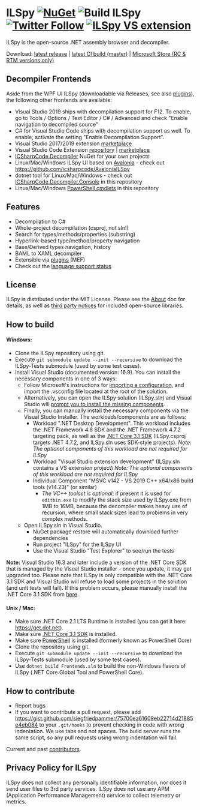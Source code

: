 # ILSpy [![NuGet](https://img.shields.io/nuget/v/ICSharpCode.Decompiler.svg)](https://nuget.org/packages/ICSharpCode.Decompiler) ![Build ILSpy](https://github.com/icsharpcode/ILSpy/workflows/Build%20ILSpy/badge.svg?branch=master) [![Twitter Follow](https://img.shields.io/twitter/follow/ILSpy.svg?label=Follow%20@ILSpy)](https://twitter.com/ilspy) [![ILSpy VS extension](https://img.shields.io/badge/VS%20Extension-ILSpy-blue.svg)](https://visualstudiogallery.msdn.microsoft.com/8ef1d688-f80c-4380-8004-2ec7f814e7de) 

ILSpy is the open-source .NET assembly browser and decompiler.

Download: [latest release](https://github.com/icsharpcode/ILSpy/releases) | [latest CI build (master)](https://github.com/icsharpcode/ILSpy/actions?query=workflow%3A%22Build+ILSpy%22+branch%3Amaster+is%3Asuccess+event%3Apush) | [Microsoft Store (RC & RTM versions only)](https://www.microsoft.com/store/apps/9MXFBKFVSQ13)

Decompiler Frontends
-------

Aside from the WPF UI ILSpy (downloadable via Releases, see also [plugins](https://github.com/icsharpcode/ILSpy/wiki/Plugins)), the following other frontends are available:

* Visual Studio 2019 ships with decompilation support for F12. To enable, go to Tools / Options / Text Editor / C# / Advanced and check "Enable navigation to decompiled source"
* C# for Visual Studio Code ships with decompilation support as well. To enable, activate the setting "Enable Decompilation Support".
* Visual Studio 2017/2019 extension [marketplace](https://marketplace.visualstudio.com/items?itemName=SharpDevelopTeam.ILSpy)
* Visual Studio Code Extension [repository](https://github.com/icsharpcode/ilspy-vscode) | [marketplace](https://marketplace.visualstudio.com/items?itemName=icsharpcode.ilspy-vscode)
* [ICSharpCode.Decompiler](https://www.nuget.org/packages/ICSharpCode.Decompiler/) NuGet for your own projects
* Linux/Mac/Windows ILSpy UI based on [Avalonia](http://www.avaloniaui.net/) - check out https://github.com/icsharpcode/AvaloniaILSpy
* dotnet tool for Linux/Mac/Windows - check out [ICSharpCode.Decompiler.Console](ICSharpCode.Decompiler.Console) in this repository
* Linux/Mac/Windows [PowerShell cmdlets](ICSharpCode.Decompiler.PowerShell) in this repository

Features
-------

 * Decompilation to C#
 * Whole-project decompilation (csproj, not sln!)
 * Search for types/methods/properties (substring)
 * Hyperlink-based type/method/property navigation
 * Base/Derived types navigation, history
 * BAML to XAML decompiler
 * Extensible via [plugins](https://github.com/icsharpcode/ILSpy/wiki/Plugins) (MEF)
 * Check out the [language support status](https://github.com/icsharpcode/ILSpy/issues/829)

License
-------

ILSpy is distributed under the MIT License. Please see the [About](doc/ILSpyAboutPage.txt) doc for details, 
as well as [third party notices](doc/third-party-notices.txt) for included open-source libraries.

How to build
------------

#### Windows:

- Clone the ILSpy repository using git.
- Execute `git submodule update --init --recursive` to download the ILSpy-Tests submodule (used by some test cases).
- Install Visual Studio (documented version: 16.9). You can install the necessary components in one of 3 ways:
  - Follow Microsoft's instructions for [importing a configuration](https://docs.microsoft.com/en-us/visualstudio/install/import-export-installation-configurations?view=vs-2019#import-a-configuration), and import the .vsconfig file located at the root of the solution.
  - Alternatively, you can open the ILSpy solution (ILSpy.sln) and Visual Studio will [prompt you to install the missing components](https://docs.microsoft.com/en-us/visualstudio/install/import-export-installation-configurations?view=vs-2019#automatically-install-missing-components).
  - Finally, you can manually install the necessary components via the Visual Studio Installer. The workloads/components are as follows:
    - Workload ".NET Desktop Development". This workload includes the .NET Framework 4.8 SDK and the .NET Framework 4.7.2 targeting pack, as well as the [.NET Core 3.1 SDK](https://dotnet.microsoft.com/download/dotnet-core/3.1) (ILSpy.csproj targets .NET 4.7.2, and ILSpy.sln uses SDK-style projects). _Note: The optional components of this workload are not required for ILSpy_
    - Workload "Visual Studio extension development" (ILSpy.sln contains a VS extension project) _Note: The optional components of this workload are not required for ILSpy_
    - Individual Component "MSVC v142 - VS 2019 C++ x64/x86 build tools (v14.23)" (or similar)
      - _The VC++ toolset is optional_; if present it is used for `editbin.exe` to modify the stack size used by ILSpy.exe from 1MB to 16MB, because the decompiler makes heavy use of recursion, where small stack sizes lead to problems in very complex methods.
  - Open ILSpy.sln in Visual Studio.
    - NuGet package restore will automatically download further dependencies
    - Run project "ILSpy" for the ILSpy UI
    - Use the Visual Studio "Test Explorer" to see/run the tests

**Note:** Visual Studio 16.3 and later include a version of the .NET Core SDK that is managed by the Visual Studio installer - once you update, it may get upgraded too.
Please note that ILSpy is only compatible with the .NET Core 3.1 SDK and Visual Studio will refuse to load some projects in the solution (and unit tests will fail). 
If this problem occurs, please manually install the .NET Core 3.1 SDK from [here](https://dotnet.microsoft.com/download/dotnet-core/3.1).

#### Unix / Mac:

- Make sure .NET Core 2.1 LTS Runtime is installed (you can get it here: https://get.dot.net).
- Make sure [.NET Core 3.1 SDK](https://dotnet.microsoft.com/download/dotnet-core/3.1) is installed.
- Make sure [PowerShell](https://github.com/PowerShell/PowerShell) is installed (formerly known as PowerShell Core)
- Clone the repository using git.
- Execute `git submodule update --init --recursive` to download the ILSpy-Tests submodule (used by some test cases).
- Use `dotnet build Frontends.sln` to build the non-Windows flavors of ILSpy (.NET Core Global Tool and PowerShell Core).

How to contribute
-----------------

- Report bugs
- If you want to contribute a pull request, please add https://gist.github.com/siegfriedpammer/75700ea61609eb22714d21885e4eb084 to your `.git/hooks` to prevent checking in code with wrong indentation. We use tabs and not spaces. The build server runs the same script, so any pull requests using wrong indentation will fail.

Current and past [contributors](https://github.com/icsharpcode/ILSpy/graphs/contributors).

Privacy Policy for ILSpy
------------------------

ILSpy does not collect any personally identifiable information, nor does it send user files to 3rd party services. 
ILSpy does not use any APM (Application Performance Management) service to collect telemetry or metrics.
